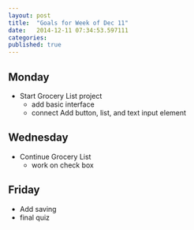 ```yaml
---
layout: post
title:  "Goals for Week of Dec 11"
date:   2014-12-11 07:34:53.597111
categories:
published: true
---
```


## Monday

* Start Grocery List project
  * add basic interface
  * connect Add button, list, and text input element


## Wednesday

* Continue Grocery List
  * work on check box


## Friday

* Add saving
* final quiz

